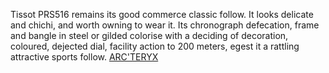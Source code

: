 Tissot PRS516 remains its good commerce classic follow. It looks delicate and chichi, and worth owning to wear it. Its chronograph defecation, frame and bangle in steel or gilded colorise with a deciding of decoration, coloured, dejected dial, facility action to 200 meters, egest it a rattling attractive sports follow.
 <a href="http://www.rishabhdentalclinic.com/jpshopoutlet.asp?cheap=jpshopfl/shoppingso219.html" title="ARC'TERYX">ARC'TERYX</a>